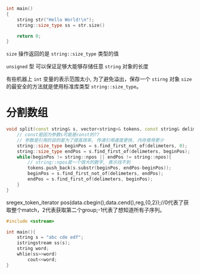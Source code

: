 ```c++
int main()
{
    string str("Hello World!\n");
    string::size_type ss = str.size()

    return 0;
}		
```

 `size` 操作返回的是 `string::size_type` 类型的值 

 `unsigned` 型  可以保证足够大能够存储任意 `string` 对象的长度 

 有些机器上 `int` 变量的表示范围太小, 为了避免溢出，保存一个 `stirng` 对象 `size` 的最安全的方法就是使用标准库类型 `string::size_type`。 

# 分割数组

```c++
void split(const string& s, vector<string>& tokens, const string& delimeters=" "){ 
    // const是因为参数s可能是const的??
    // 参数是引用的目的是为了提高效率, 传递引用速度更快, 内存使用更少
    string::size_type beginPos = s.find_first_not_of(delimeters, 0);
    string::size_type endPos = s.find_first_of(delimeters, beginPos);
    while(beginPos != string::npos || endPos != string::npos){
        // string::npos是一个很大的数字, 表示找不到
        tokens.push_back(s.substr(beginPos, endPos-beginPos));
        beginPos = s.find_first_not_of(delimeters, endPos);
        endPos = s.find_first_of(delimeters, beginPos);
    }
}
```

sregex_token_iterator pos(data.cbegin(),data.cend(),reg,{0,2});//0代表了获取整个match，2代表获取第二个group;-1代表了想知道所有子序列。 

```c++
#include <sstream>

int main(){
    string s = "abc cde edf";
	istringstream ss(s);
    string word;
    whlie(ss>>word)
        cout<<word;
}

```

